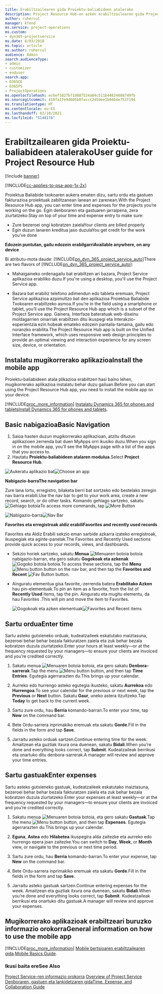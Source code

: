```yaml
---
title: Erabiltzailearen gida Proiektu-baliabideen atalerako
description: Project Resource Hub-en azken erabiltzailearen gida Project Service-rako
author: ruhercul
manager: kfend
ms.service: project-operations
ms.custom:
- dyn365-projectservice
ms.date: 8/03/2018
ms.topic: article
ms.author: ruhercul
audience: Admin
search.audienceType:
- admin
- customizer
- enduser
search.app:
- D365CE
- D365PS
- ProjectOperations
ms.openlocfilehash: ec6ef1827b71d887524a04c511b44824688749fb
ms.sourcegitcommit: 418fa1fe9d605b8faccc2d5dee1b04b4e753f194
ms.translationtype: HT
ms.contentlocale: eu-ES
ms.lasthandoff: 02/10/2021
ms.locfileid: "5148178"
---
```

# <a name="user-guide-for-project-resource-hub"></a><span data-ttu-id="fa660-103">Erabiltzailearen gida Proiektu-baliabideen atalerako</span><span class="sxs-lookup"><span data-stu-id="fa660-103">User guide for Project Resource Hub</span></span>

[!include [banner](../includes/psa-now-project-operations.md)]

[!INCLUDE[cc-applies-to-psa-app-1x-2x](../includes/cc-applies-to-psa-app-1x-2x.md)]

<span data-ttu-id="fa660-104">Proiektua Baliabide txokoaren aukera ematen dizu, sartu ordu eta gastuen fakturazioa proiektuak zabiltzanean lanean ari zarenean.</span><span class="sxs-lookup"><span data-stu-id="fa660-104">With the Project Resource Hub app, you can enter time and expenses for the projects you’re working on the go.</span></span> <span data-ttu-id="fa660-105">Egin denboraren eta gastuaren jarraipena, zera ziurtatzeko:</span><span class="sxs-lookup"><span data-stu-id="fa660-105">Stay on top of your time and expense entry to make sure:</span></span>

- <span data-ttu-id="fa660-106">Zure bezeroei ongi kobratzen zaiela</span><span class="sxs-lookup"><span data-stu-id="fa660-106">Your clients are billed properly</span></span>
- <span data-ttu-id="fa660-107">Egin duzun lanaren kreditua jaso duzula</span><span class="sxs-lookup"><span data-stu-id="fa660-107">You get credit for the work you’ve done</span></span>

<span data-ttu-id="fa660-108">**Edozein puntutan, gailu edozein erabilgarri**</span><span class="sxs-lookup"><span data-stu-id="fa660-108">**Available anywhere, on any device**</span></span>

<span data-ttu-id="fa660-109">Bi atributu-mota daude: [!INCLUDE[pn_dyn_365_project_service_auto](../includes/pn-dyn-365-project-service-auto.md)]</span><span class="sxs-lookup"><span data-stu-id="fa660-109">There are two flavors of [!INCLUDE[pn_dyn_365_project_service_auto](../includes/pn-dyn-365-project-service-auto.md)]:</span></span> 

- <span data-ttu-id="fa660-110">Mahaigaineko ordenagailu bat erabiltzen ari bazara, Project Service aplikazioa erabiliko duzu.</span><span class="sxs-lookup"><span data-stu-id="fa660-110">If you're using a desktop, you'll use the Project Service app.</span></span> 

- <span data-ttu-id="fa660-111">Bazara bat erabiliz telefono adimendun edo tableta eremuan, Project Service aplikazioa azpimultzo bat den aplikazioa Proiektua Baliabide Txokoaren erabiltzeko asmoa.</span><span class="sxs-lookup"><span data-stu-id="fa660-111">If you’re in the field using a smartphone or tablet, you’ll use the Project Resource Hub app which is a subset of the Project Service  app.</span></span> <span data-ttu-id="fa660-112">Gainera, Interfaze bateratuak web-diseinu moldagarrien oinarriak erabiltzen ditu ikuspegi eta interakzio-esperientzia ezin hobeak emateko edozein pantaila-tamaina, gailu edo noranzko erabilita.</span><span class="sxs-lookup"><span data-stu-id="fa660-112">The Project Resource Hub app is built on the Unified Interface framework, which uses responsive web design principles to provide an optimal viewing and interaction experience for any screen size, device, or orientation.</span></span> 


## <a name="install-the-mobile-app"></a><span data-ttu-id="fa660-113">Instalatu mugikorrerako aplikazioa</span><span class="sxs-lookup"><span data-stu-id="fa660-113">Install the mobile app</span></span>
<span data-ttu-id="fa660-114">Proiektu-baliabideen atala plikazioa erabiltzen hasi baino lehen, mugikorrerako aplikazioa instalatu behar duzu gailuan.</span><span class="sxs-lookup"><span data-stu-id="fa660-114">Before you can start using the Project Resource Hub app, you need to install the mobile app on your device.</span></span> 

[!INCLUDE[proc_more_information](../includes/proc-more-information.md)] <span data-ttu-id="fa660-115">[Instalatu Dynamics 365 for phones and tablets](https://docs.microsoft.com/dynamics365/mobile-app/install-dynamics-365-for-phones-and-tablets)</span><span class="sxs-lookup"><span data-stu-id="fa660-115">[Install Dynamics 365 for phones and tablets](https://docs.microsoft.com/dynamics365/mobile-app/install-dynamics-365-for-phones-and-tablets).</span></span>

## <a name="basic-navigation"></a><span data-ttu-id="fa660-116">Basic nabigazioa</span><span class="sxs-lookup"><span data-stu-id="fa660-116">Basic Navigation</span></span>
1.  <span data-ttu-id="fa660-117">Saioa hasten duzun mugikorrerako aplikazioan, atzitu dituzun aplikazioen zerrenda bat duen MyApps orri ikusiko duzu.</span><span class="sxs-lookup"><span data-stu-id="fa660-117">When you sign in on the mobile app, you’ll see the MyApps page with a list of the apps that you access to.</span></span> 
2.  <span data-ttu-id="fa660-118">Hautatu **Proiektu-baliabideen atalaren modulua**.</span><span class="sxs-lookup"><span data-stu-id="fa660-118">Select **Project Resource Hub**.</span></span>

<span data-ttu-id="fa660-119">![Aukeratu aplikazio bat](media/chooseApp_1.png "Aukeratu aplikazio bat")</span><span class="sxs-lookup"><span data-stu-id="fa660-119">![Choose an app](media/chooseApp_1.png "Choose an app")</span></span>

<span data-ttu-id="fa660-120">**Nabigazio-barra**</span><span class="sxs-lookup"><span data-stu-id="fa660-120">**The navigation bar**</span></span>

<span data-ttu-id="fa660-121">Zure lana lortu, erregistro, bilaketa berri bat sortzeko edo bestelako zeregin nav barra erabili.</span><span class="sxs-lookup"><span data-stu-id="fa660-121">Use the nav bar to get to your work area, create a new record, search, or do other tasks.</span></span> <span data-ttu-id="fa660-122">Komando gehiago sartzeko, sakatu ![Gehiago botoia](media/MoreButton.png "Gehiago botoia")</span><span class="sxs-lookup"><span data-stu-id="fa660-122">To access more commands, tap ![More Button](media/MoreButton.png "More Button")</span></span>

<span data-ttu-id="fa660-123">![Nabigazio-barra](media/NavBar_2.png "Nabigazio-barra")</span><span class="sxs-lookup"><span data-stu-id="fa660-123">![Nav Bar](media/NavBar_2.png "Nav Bar")</span></span>

<span data-ttu-id="fa660-124">**Favorites eta erregistroak aldiz erabili**</span><span class="sxs-lookup"><span data-stu-id="fa660-124">**Favorites and recently used records**</span></span>

<span data-ttu-id="fa660-125">Favorites eta Aldiz Erabili sekzio eman sarbide azkarra izateko erregistroak, ikuspegiak eta aginte-panelak.</span><span class="sxs-lookup"><span data-stu-id="fa660-125">The Favorites and Recently Used sections provide quick access to your records, views, and dashboards.</span></span> 

- <span data-ttu-id="fa660-126">Sekzio horiek sartzeko, sakatu **Menua** ![Menuaren botoia](media/MenuButton.png "Menua botoia") botoia nabigazio-barran, eta gero sakatu **Gogokoak eta azkenak** ![Gogoko botoia](media/FavButton.png "Gogokoak botoia") botoia.</span><span class="sxs-lookup"><span data-stu-id="fa660-126">To access these sections, tap the **Menu** ![Menu button](media/MenuButton.png "Menu button") button on the nav bar, and then tap the **Favorites and Recent** ![Fav Button](media/FavButton.png "Fav Button") button.</span></span>

- <span data-ttu-id="fa660-127">Ainguratu elementua gisa favorite,-zerrenda batera **Erabilitako Azken** hau pin-elementuak.</span><span class="sxs-lookup"><span data-stu-id="fa660-127">To pin an item as a favorite, from the list of **Recently Used** items, tap the pin.</span></span> <span data-ttu-id="fa660-128">Ainguratu eta mugitu elementu, da hau Favorites .</span><span class="sxs-lookup"><span data-stu-id="fa660-128">This will pin and move the item to Favorites.</span></span>

  <span data-ttu-id="fa660-129">![Gogokoak eta azken elementuak](media/Favs_3.png "Gogokoak eta azken elementuak")</span><span class="sxs-lookup"><span data-stu-id="fa660-129">![Favorites and Recent items](media/Favs_3.png "Favorites and Recent items")</span></span>
 
## <a name="enter-time"></a><span data-ttu-id="fa660-130">Sartu ordua</span><span class="sxs-lookup"><span data-stu-id="fa660-130">Enter time</span></span>
<span data-ttu-id="fa660-131">Sartu asteko gutxieneko orduak, kudeatzaileek eskatutako maiztasuna, bezeroei behar behar bezala fakturatzen zaiela eta zuk behar bezala kobratzen duzula ziurtatzeko.</span><span class="sxs-lookup"><span data-stu-id="fa660-131">Enter your hours at least weekly—or at the frequency requested by your managers—to ensure your clients are invoiced and you’re credited correctly.</span></span>

1. <span data-ttu-id="fa660-132">Sakatu menua ![Menuaren botoia](media/MenuButton.png "Menua botoia") botoia, eta gero sakatu **Denbora-sarrerak**.</span><span class="sxs-lookup"><span data-stu-id="fa660-132">Tap the menu ![Menu button](media/MenuButton.png "Menu button") button, and then tap **Time Entries**.</span></span> <span data-ttu-id="fa660-133">Egutegia agerrarazten du.</span><span class="sxs-lookup"><span data-stu-id="fa660-133">This brings up your calendar.</span></span>

2. <span data-ttu-id="fa660-134">Aurreko edo hurrengo asteko egutegia ikusteko, sakatu **Aurrekoa** edo **Hurrengoa**.</span><span class="sxs-lookup"><span data-stu-id="fa660-134">To see your calendar for the previous or next week, tap the **Previous** or **Next** button.</span></span> <span data-ttu-id="fa660-135">Sakatu **Gaur**, uneko astera itzultzeko.</span><span class="sxs-lookup"><span data-stu-id="fa660-135">Tap **Today** to get back to the current week.</span></span>

3. <span data-ttu-id="fa660-136">Sartu zure ordu, hau **Berria** komando-barran.</span><span class="sxs-lookup"><span data-stu-id="fa660-136">To enter your time, tap **New** on the command bar.</span></span> 

4. <span data-ttu-id="fa660-137">Bete Ordu-sarrera inprimakiko eremuak eta sakatu **Gorde**.</span><span class="sxs-lookup"><span data-stu-id="fa660-137">Fill in the fields in the form and tap **Save**.</span></span>

5. <span data-ttu-id="fa660-138">Jarraitu asteko orduak sartzen.</span><span class="sxs-lookup"><span data-stu-id="fa660-138">Continue entering time for the week.</span></span> <span data-ttu-id="fa660-139">Amaitzean eta guztiak itxura ona duenean, sakatu **Bidali**.</span><span class="sxs-lookup"><span data-stu-id="fa660-139">When you’re done and everything looks correct, tap **Submit**.</span></span> <span data-ttu-id="fa660-140">Kudeatzaileak berrikusi eta onartuko ditu denbora-sarrerak.</span><span class="sxs-lookup"><span data-stu-id="fa660-140">A manager will review and approve your time entries.</span></span>

## <a name="enter-expenses"></a><span data-ttu-id="fa660-141">Sartu gastuak</span><span class="sxs-lookup"><span data-stu-id="fa660-141">Enter expenses</span></span> 
<span data-ttu-id="fa660-142">Sartu asteko gutxieneko gastuak, kudeatzaileek eskatutako maiztasuna, bezeroei behar behar bezala fakturatzen zaiela eta zuk behar bezala kobratzen duzula ziurtatzeko.</span><span class="sxs-lookup"><span data-stu-id="fa660-142">Enter your expenses at least weekly—or at the frequency requested by your managers—to ensure your clients are invoiced and you’re credited correctly.</span></span>

1. <span data-ttu-id="fa660-143">Sakatu menua ![Menuaren botoia](media/MenuButton.png "Menua botoia") botoia, eta gero sakatu **Gastuak**.</span><span class="sxs-lookup"><span data-stu-id="fa660-143">Tap the menu ![Menu button](media/MenuButton.png "Menu button") button, and then tap **Expenses**.</span></span> <span data-ttu-id="fa660-144">Egutegia agerrarazten du.</span><span class="sxs-lookup"><span data-stu-id="fa660-144">This brings up your calendar.</span></span>

2. <span data-ttu-id="fa660-145">**Eguna**, **Astea** edo **Hilabetea** ikuspegira alda zaitezke eta aurreko edo hurrengo epera joan zaitezke.</span><span class="sxs-lookup"><span data-stu-id="fa660-145">You can switch to **Day**, **Week**, or **Month** view, or navigate to the previous or next time period.</span></span> 

3. <span data-ttu-id="fa660-146">Sartu zure ordu, hau **Berria** komando-barran.</span><span class="sxs-lookup"><span data-stu-id="fa660-146">To enter your expense, tap **New** on the command bar.</span></span> 

4. <span data-ttu-id="fa660-147">Bete Ordu-sarrera inprimakiko eremuak eta sakatu **Gorde**.</span><span class="sxs-lookup"><span data-stu-id="fa660-147">Fill in the fields in the form and tap **Save**.</span></span>

5. <span data-ttu-id="fa660-148">Jarraitu asteko gastuak sartzen.</span><span class="sxs-lookup"><span data-stu-id="fa660-148">Continue entering expenses for the week.</span></span> <span data-ttu-id="fa660-149">Amaitzean eta guztiak itxura ona duenean, sakatu **Bidali**.</span><span class="sxs-lookup"><span data-stu-id="fa660-149">When you’re done and everything looks correct, tap **Submit**.</span></span> <span data-ttu-id="fa660-150">Kudeatzaileak berrikusi eta onartuko ditu gastuak.</span><span class="sxs-lookup"><span data-stu-id="fa660-150">A manager will review and approve your expenses.</span></span>

## <a name="general-information-on-how-to-use-the-mobile-app"></a><span data-ttu-id="fa660-151">Mugikorrerako aplikazioak erabiltzeari buruzko informazio orokorra</span><span class="sxs-lookup"><span data-stu-id="fa660-151">General information on how to use the mobile app</span></span> 
[!INCLUDE[proc_more_information](../includes/proc-more-information.md)] <span data-ttu-id="fa660-152">[Mobile bertsioaren erabiltzailearen gida](https://docs.microsoft.com/dynamics365/mobile-app/dynamics-365-phones-tablets-users-guide).</span><span class="sxs-lookup"><span data-stu-id="fa660-152">[Mobile Basics Guide](https://docs.microsoft.com/dynamics365/mobile-app/dynamics-365-phones-tablets-users-guide).</span></span>

### <a name="see-also"></a><span data-ttu-id="fa660-153">Ikusi baita ere</span><span class="sxs-lookup"><span data-stu-id="fa660-153">See Also</span></span>  
 <span data-ttu-id="fa660-154">[Project Service-ren informazio orokorra](../psa/overview.md) </span><span class="sxs-lookup"><span data-stu-id="fa660-154">[Overview of Project Service](../psa/overview.md) </span></span>  
 [<span data-ttu-id="fa660-155">Denboraren, gastuen eta lankidetzaren gida</span><span class="sxs-lookup"><span data-stu-id="fa660-155">Time, Expense, and Collaboration Guide</span></span>](../psa/time-expense-collaboration-guide.md)   
 
